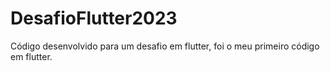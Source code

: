 # DesafioFlutter2023
Código desenvolvido para um desafio em flutter, foi o meu primeiro código em flutter. 
